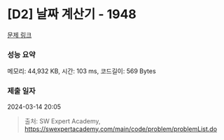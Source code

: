 # [D2] 날짜 계산기 - 1948 

[문제 링크](https://swexpertacademy.com/main/code/problem/problemDetail.do?contestProbId=AV5PnnU6AOsDFAUq) 

### 성능 요약

메모리: 44,932 KB, 시간: 103 ms, 코드길이: 569 Bytes

### 제출 일자

2024-03-14 20:05



> 출처: SW Expert Academy, https://swexpertacademy.com/main/code/problem/problemList.do